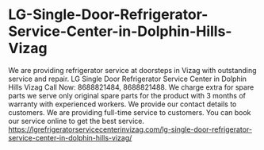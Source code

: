 # LG-Single-Door-Refrigerator-Service-Center-in-Dolphin-Hills-Vizag
We are providing refrigerator service at doorsteps in Vizag with outstanding service and repair. LG Single Door Refrigerator Service Center in Dolphin Hills Vizag Call Now: 8688821484, 8688821488. We charge extra for spare parts we serve only original spare parts for the product with 3 months of warranty with experienced workers. We provide our contact details to customers. We are providing full-time service to customers. You can book our service online to get the best service.  https://lgrefrigeratorservicecenterinvizag.com/lg-single-door-refrigerator-service-center-in-dolphin-hills-vizag/
